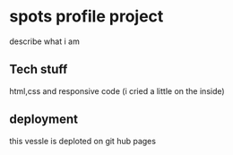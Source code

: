 # spots profile project
describe what i am
## Tech stuff
html,css and responsive code (i cried a little on the inside)
## deployment 

this vessle is deploted on git hub pages 